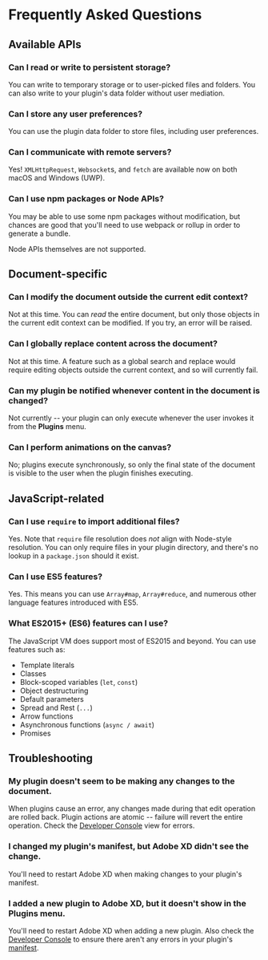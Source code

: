 # Frequently Asked Questions

## Available APIs

### Can I read or write to persistent storage?

You can write to temporary storage or to user-picked files and folders. You can also write to your plugin's data folder without user mediation.

### Can I store any user preferences?

You can use the plugin data folder to store files, including user preferences.

### Can I communicate with remote servers?

Yes! `XMLHttpRequest`, `Websocket`s, and `fetch` are available now on both macOS and Windows (UWP).

### Can I use npm packages or Node APIs?

You may be able to use some npm packages without modification, but chances are good that you'll need to use webpack or rollup in order to generate a bundle.

Node APIs themselves are not supported.

## Document-specific

### Can I modify the document outside the current edit context?

Not at this time. You can _read_ the entire document, but only those objects in the current edit context can be modified. If you try, an error will be raised.

### Can I globally replace content across the document?

Not at this time. A feature such as a global search and replace would require editing objects outside the current context, and so will currently fail.

### Can my plugin be notified whenever content in the document is changed?

Not currently -- your plugin can only execute whenever the user invokes it from the **Plugins** menu.

### Can I perform animations on the canvas?

No; plugins execute synchronously, so only the final state of the document is visible to the user when the plugin finishes executing.

## JavaScript-related

### Can I use `require` to import additional files?

Yes. Note that `require` file resolution does _not_ align with Node-style resolution. You can only require files in your plugin directory, and there's no lookup in a `package.json` should it exist.

### Can I use ES5 features?

Yes. This means you can use `Array#map`, `Array#reduce`, and numerous other language features introduced with ES5.

### What ES2015+ (ES6) features can I use?

The JavaScript VM does support most of ES2015 and beyond. You can use features such as:

* Template literals
* Classes
* Block-scoped variables (`let`, `const`)
* Object destructuring
* Default parameters
* Spread and Rest (`...`)
* Arrow functions
* Asynchronous functions (`async / await`)
* Promises

## Troubleshooting

### My plugin doesn't seem to be making any changes to the document.

When plugins cause an error, any changes made during that edit operation are rolled back. Plugin actions are atomic -- failure will revert the entire operation. Check the
[Developer Console](https://adobe-xd.gitbook.io/plugin-guides/getting-started/debugging-guide#1-open-the-developer-console) view for errors.

### I changed my plugin's manifest, but Adobe XD didn't see the change.

You'll need to restart Adobe XD when making changes to your plugin's manifest.

### I added a new plugin to Adobe XD, but it doesn't show in the **Plugins** menu.

You'll need to restart Adobe XD when adding a new plugin. Also check the [Developer Console](https://adobe-xd.gitbook.io/plugin-guides/getting-started/debugging-guide#1-open-the-developer-console) to ensure there aren't any errors in your plugin's [manifest](./reference/manifest.md).
